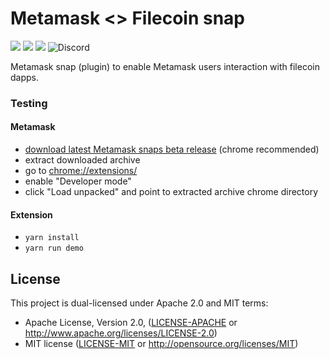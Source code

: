 # Metamask <> Filecoin snap
![](https://github.com/nodefactoryio/filecoin-metamask-snap/workflows/ci/badge.svg)
![](https://img.shields.io/badge/yarn-%3E%3D1.17.0-orange.svg?style=flat-square)
![](https://img.shields.io/badge/Node.js-%3E%3D12.x-orange.svg?style=flat-square)
![Discord](https://img.shields.io/discord/608204864593461248?color=blue&label=Discord&logo=discord)

Metamask snap (plugin) to enable Metamask users interaction with filecoin dapps.

### Testing

#### Metamask
- [download latest Metamask snaps beta release](https://github.com/NodeFactoryIo/metamask-snaps-beta/releases) (chrome recommended)
- extract downloaded archive
- go to [chrome://extensions/](chrome://extensions/)
- enable "Developer mode"
- click "Load unpacked" and point to extracted archive chrome directory

#### Extension
- `yarn install`
- `yarn run demo`


## License

This project is dual-licensed under Apache 2.0 and MIT terms:
- Apache License, Version 2.0, ([LICENSE-APACHE](LICENSE) or http://www.apache.org/licenses/LICENSE-2.0)
- MIT license ([LICENSE-MIT](LICENSE-MIT) or http://opensource.org/licenses/MIT)

